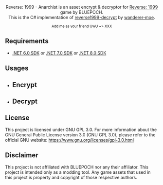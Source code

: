 <div align="center">
    <p>Reverse: 1999 - Anarchist is an asset encrypt & decryptor for <a href="https://re1999.bluepoch.com/" title="Visit Reverse 199 official page">Reverse: 1999</a> game by BLUEPOCH.<br/>This is the C# implementation of <a href="https://github.com/wanderer-moe/reverse1999-decrypt" title="See the repository">reverse1999-decrypt</a> by <a href="https://github.com/wanderer-moe" title="Visit the profile">wanderer-moe</a>.</p>
    <sub>Add me as your friend UwU ~> XXX</sub>
</div>

## Requirements

- [.NET 6.0 SDK](https://dotnet.microsoft.com/download/dotnet/6.0 "Download .NET 6.0 SDK") or [.NET 7.0 SDK](https://dotnet.microsoft.com/download/dotnet/7.0 "Download .NET 7.0 SDK") or [.NET 8.0 SDK](https://dotnet.microsoft.com/download/dotnet/8.0 "Download .NET 8.0 SDK")

## Usages

- Encrypt
  - 
- Decrypt
  - 

## License

This project is licensed under GNU GPL 3.0.
For more information about the GNU General Public License version 3.0 (GNU GPL 3.0), please refer to the official GNU website: <https://www.gnu.org/licenses/gpl-3.0.html>

## Disclaimer

This project is not affiliated with BLUEPOCH nor any their affiliator.
This project is intended only as a modding tool. Any game assets that used in this project is property and copyright of those respective authors.
